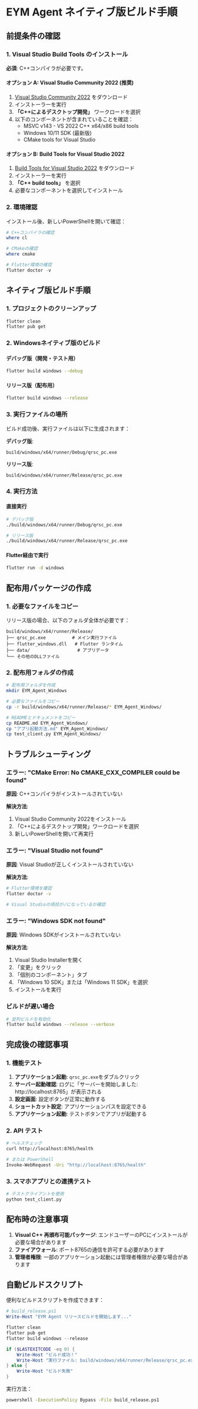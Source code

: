 # EYM Agent ネイティブ版ビルド手順

## 前提条件の確認

### 1. Visual Studio Build Tools のインストール

**必須**: C++コンパイラが必要です。

#### オプション A: Visual Studio Community 2022 (推奨)
1. [Visual Studio Community 2022](https://visualstudio.microsoft.com/ja/vs/community/) をダウンロード
2. インストーラーを実行
3. **「C++によるデスクトップ開発」** ワークロードを選択
4. 以下のコンポーネントが含まれていることを確認：
   - MSVC v143 - VS 2022 C++ x64/x86 build tools
   - Windows 10/11 SDK (最新版)
   - CMake tools for Visual Studio

#### オプション B: Build Tools for Visual Studio 2022
1. [Build Tools for Visual Studio 2022](https://visualstudio.microsoft.com/ja/downloads/#build-tools-for-visual-studio-2022) をダウンロード
2. インストーラーを実行
3. **「C++ build tools」** を選択
4. 必要なコンポーネントを選択してインストール

### 2. 環境確認

インストール後、新しいPowerShellを開いて確認：

```powershell
# C++コンパイラの確認
where cl

# CMakeの確認
where cmake

# Flutter環境の確認
flutter doctor -v
```

## ネイティブ版ビルド手順

### 1. プロジェクトのクリーンアップ

```bash
flutter clean
flutter pub get
```

### 2. Windowsネイティブ版のビルド

#### デバッグ版（開発・テスト用）
```bash
flutter build windows --debug
```

#### リリース版（配布用）
```bash
flutter build windows --release
```

### 3. 実行ファイルの場所

ビルド成功後、実行ファイルは以下に生成されます：

**デバッグ版**:
```
build/windows/x64/runner/Debug/qrsc_pc.exe
```

**リリース版**:
```
build/windows/x64/runner/Release/qrsc_pc.exe
```

### 4. 実行方法

#### 直接実行
```bash
# デバッグ版
./build/windows/x64/runner/Debug/qrsc_pc.exe

# リリース版
./build/windows/x64/runner/Release/qrsc_pc.exe
```

#### Flutter経由で実行
```bash
flutter run -d windows
```

## 配布用パッケージの作成

### 1. 必要なファイルをコピー

リリース版の場合、以下のフォルダ全体が必要です：
```
build/windows/x64/runner/Release/
├── qrsc_pc.exe          # メイン実行ファイル
├── flutter_windows.dll   # Flutter ランタイム
├── data/                  # アプリデータ
└── その他のDLLファイル
```

### 2. 配布用フォルダの作成

```bash
# 配布用フォルダを作成
mkdir EYM_Agent_Windows

# 必要なファイルをコピー
cp -r build/windows/x64/runner/Release/* EYM_Agent_Windows/

# READMEとドキュメントをコピー
cp README.md EYM_Agent_Windows/
cp "アプリ起動方法.md" EYM_Agent_Windows/
cp test_client.py EYM_Agent_Windows/
```

## トラブルシューティング

### エラー: "CMake Error: No CMAKE_CXX_COMPILER could be found"

**原因**: C++コンパイラがインストールされていない

**解決方法**:
1. Visual Studio Community 2022をインストール
2. 「C++によるデスクトップ開発」ワークロードを選択
3. 新しいPowerShellを開いて再実行

### エラー: "Visual Studio not found"

**原因**: Visual Studioが正しくインストールされていない

**解決方法**:
```bash
# Flutter環境を確認
flutter doctor -v

# Visual Studioの項目が✓になっているか確認
```

### エラー: "Windows SDK not found"

**原因**: Windows SDKがインストールされていない

**解決方法**:
1. Visual Studio Installerを開く
2. 「変更」をクリック
3. 「個別のコンポーネント」タブ
4. 「Windows 10 SDK」または「Windows 11 SDK」を選択
5. インストールを実行

### ビルドが遅い場合

```bash
# 並列ビルドを有効化
flutter build windows --release --verbose
```

## 完成後の確認事項

### 1. 機能テスト

1. **アプリケーション起動**: `qrsc_pc.exe`をダブルクリック
2. **サーバー起動確認**: ログに「サーバーを開始しました: http://localhost:8765」が表示される
3. **設定画面**: 設定ボタンが正常に動作する
4. **ショートカット設定**: アプリケーションパスを設定できる
5. **アプリケーション起動**: テストボタンでアプリが起動する

### 2. API テスト

```bash
# ヘルスチェック
curl http://localhost:8765/health

# または PowerShell
Invoke-WebRequest -Uri "http://localhost:8765/health"
```

### 3. スマホアプリとの連携テスト

```bash
# テストクライアントを使用
python test_client.py
```

## 配布時の注意事項

1. **Visual C++ 再頒布可能パッケージ**: エンドユーザーのPCにインストールが必要な場合があります
2. **ファイアウォール**: ポート8765の通信を許可する必要があります
3. **管理者権限**: 一部のアプリケーション起動には管理者権限が必要な場合があります

## 自動ビルドスクリプト

便利なビルドスクリプトを作成できます：

```powershell
# build_release.ps1
Write-Host "EYM Agent リリースビルドを開始します..."

flutter clean
flutter pub get
flutter build windows --release

if ($LASTEXITCODE -eq 0) {
    Write-Host "ビルド成功！"
    Write-Host "実行ファイル: build/windows/x64/runner/Release/qrsc_pc.exe"
} else {
    Write-Host "ビルド失敗"
}
```

実行方法：
```bash
powershell -ExecutionPolicy Bypass -File build_release.ps1
